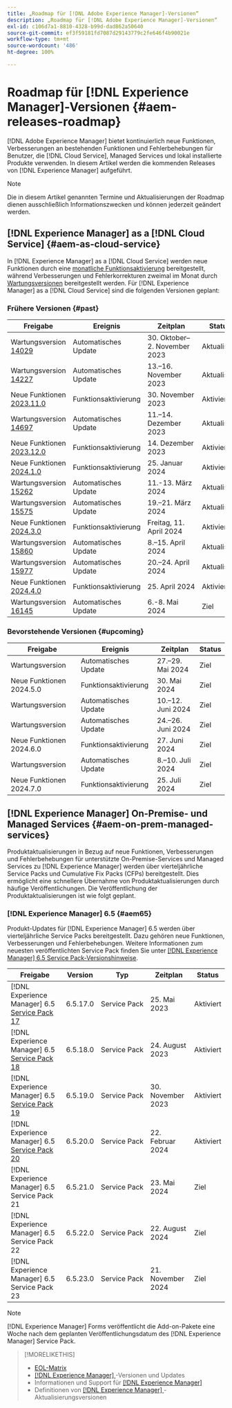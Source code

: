```yaml
---
title: „Roadmap für [!DNL Adobe Experience Manager]-Versionen“
description: „Roadmap für [!DNL Adobe Experience Manager]-Versionen“
exl-id: c106d7a1-8810-4328-b99d-dad862a50640
source-git-commit: ef3f59181fd7087d29143779c2fe646f4b90021e
workflow-type: tm+mt
source-wordcount: '486'
ht-degree: 100%

---
```



# Roadmap für [!DNL Experience Manager]-Versionen {#aem-releases-roadmap}

[!DNL Adobe Experience Manager] bietet kontinuierlich neue Funktionen, Verbesserungen an bestehenden Funktionen und Fehlerbehebungen für Benutzer, die [!DNL Cloud Service], Managed Services und lokal installierte Produkte verwenden. In diesem Artikel werden die kommenden Releases von [!DNL Experience Manager] aufgeführt.

>[!NOTE]
>
>Die in diesem Artikel genannten Termine und Aktualisierungen der Roadmap dienen ausschließlich Informationszwecken und können jederzeit geändert werden.

## [!DNL Experience Manager] as a [!DNL Cloud Service] {#aem-as-cloud-service}

In [!DNL Experience Manager] as a [!DNL Cloud Service] werden neue Funktionen durch eine [monatliche Funktionsaktivierung](https://experienceleague.adobe.com/de/docs/experience-manager-cloud-service/content/release-notes/release-notes/release-notes-current) bereitgestellt, während Verbesserungen und Fehlerkorrekturen zweimal im Monat durch [Wartungsversionen](https://experienceleague.adobe.com/de/docs/experience-manager-cloud-service/content/release-notes/maintenance/latest) bereitgestellt werden.
Für [!DNL Experience Manager] as a [!DNL Cloud Service] sind die folgenden Versionen geplant:

### Frühere Versionen {#past}

| Freigabe | Ereignis | Zeitplan | Status |
|---|---|---|---|
| Wartungsversion [14029](https://experienceleague.adobe.com/de/docs/experience-manager-cloud-service/content/release-notes/maintenance/2023/2023-11-0#release-14029) | Automatisches Update | 30. Oktober–2. November 2023 | Aktualisiert |
| Wartungsversion [14227](https://experienceleague.adobe.com/de/docs/experience-manager-cloud-service/content/release-notes/maintenance/2023/2023-11-0#release-14227) | Automatisches Update | 13.–16. November 2023 | Aktualisiert |
| Neue Funktionen [2023.11.0](https://experienceleague.adobe.com/de/docs/experience-manager-cloud-service/content/release-notes/release-notes/2023/release-notes-2023-11-0) | Funktionsaktivierung | 30. November 2023 | Aktiviert |
| Wartungsversion [14697](https://experienceleague.adobe.com/de/docs/experience-manager-cloud-service/content/release-notes/maintenance/2023/2023-12-0#release-14697) | Automatisches Update | 11.–14. Dezember 2023 | Aktualisiert |
| Neue Funktionen [2023.12.0](https://experienceleague.adobe.com/de/docs/experience-manager-cloud-service/content/release-notes/release-notes/2023/release-notes-2023-12-0) | Funktionsaktivierung | 14. Dezember 2023 | Aktiviert |
| Neue Funktionen [2024.1.0](https://experienceleague.adobe.com/de/docs/experience-manager-cloud-service/content/release-notes/release-notes/2024/release-notes-2024-1-0) | Funktionsaktivierung | 25. Januar 2024 | Aktiviert |
| Wartungsversion [15262](https://experienceleague.adobe.com/de/docs/experience-manager-cloud-service/content/release-notes/maintenance/2024/2024-3-0#release-15262) | Automatisches Update | 11.-13. März 2024 | Aktualisiert |
| Wartungsversion [15575](https://experienceleague.adobe.com/de/docs/experience-manager-cloud-service/content/release-notes/maintenance/2024/2024-3-0#release-15575) | Automatisches Update | 19.–21. März 2024 | Aktualisiert |
| Neue Funktionen [2024.3.0](https://experienceleague.adobe.com/de/docs/experience-manager-cloud-service/content/release-notes/release-notes/2024/release-notes-2024-3-0) | Funktionsaktivierung | Freitag, 11. April 2024 | Aktiviert |
| Wartungsversion [15860](https://experienceleague.adobe.com/de/docs/experience-manager-cloud-service/content/release-notes/maintenance/2024/2024-3-0#release-15860) | Automatisches Update | 8.–15. April 2024 | Aktualisiert |
| Wartungsversion [15977](https://experienceleague.adobe.com/de/docs/experience-manager-cloud-service/content/release-notes/maintenance/2024/2024-4-0#release-15977) | Automatisches Update | 20.–24. April 2024 | Aktualisiert |
| Neue Funktionen [2024.4.0](https://experienceleague.adobe.com/de/docs/experience-manager-cloud-service/content/release-notes/release-notes/release-notes-current) | Funktionsaktivierung | 25. April 2024 | Aktiviert |
| Wartungsversion [16145](https://experienceleague.adobe.com/de/docs/experience-manager-cloud-service/content/release-notes/maintenance/latest) | Automatisches Update | 6.-8. Mai 2024 | Ziel |

### Bevorstehende Versionen {#upcoming}

| Freigabe | Ereignis | Zeitplan | Status |
|---|---|---|---|
| Wartungsversion | Automatisches Update | 27.–29. Mai 2024 | Ziel |
| Neue Funktionen 2024.5.0 | Funktionsaktivierung | 30. Mai 2024 | Ziel |
| Wartungsversion | Automatisches Update | 10.–12. Juni 2024 | Ziel |
| Wartungsversion | Automatisches Update | 24.–26. Juni 2024 | Ziel |
| Neue Funktionen 2024.6.0 | Funktionsaktivierung | 27. Juni 2024 | Ziel |
| Wartungsversion | Automatisches Update | 8.–10. Juli 2024 | Ziel |
| Neue Funktionen 2024.7.0 | Funktionsaktivierung | 25. Juli 2024 | Ziel |

## [!DNL Experience Manager] On-Premise- und Managed Services {#aem-on-prem-managed-services}

Produktaktualisierungen in Bezug auf neue Funktionen, Verbesserungen und Fehlerbehebungen für unterstützte On-Premise-Services und Managed Services zu [!DNL Experience Manager] werden über vierteljährliche Service Packs und Cumulative Fix Packs (CFPs) bereitgestellt. Dies ermöglicht eine schnellere Übernahme von Produktaktualisierungen durch häufige Veröffentlichungen. Die Veröffentlichung der Produktaktualisierungen ist wie folgt geplant.

### [!DNL Experience Manager] 6.5 {#aem65}

Produkt-Updates für [!DNL Experience Manager] 6.5 werden über vierteljährliche Service Packs bereitgestellt. Dazu gehören neue Funktionen, Verbesserungen und Fehlerbehebungen. Weitere Informationen zum neuesten veröffentlichten Service Pack finden Sie unter [[!DNL Experience Manager] 6.5 Service Pack-Versionshinweise](https://experienceleague.adobe.com/de/docs/experience-manager-65/content/release-notes/release-notes).

| Freigabe | Version | Typ | Zeitplan | Status |
|---|---|---|---|---|
| [!DNL Experience Manager] 6.5 [Service Pack 17](https://experienceleague.adobe.com/de/docs/experience-manager-65/content/release-notes/service-pack/6-5-17) | 6.5.17.0 | Service Pack | 25. Mai 2023 | Aktiviert |
| [!DNL Experience Manager] 6.5 [Service Pack 18](https://experienceleague.adobe.com/de/docs/experience-manager-65/content/release-notes/service-pack/6-5-18) | 6.5.18.0 | Service Pack | 24. August 2023 | Aktiviert |
| [!DNL Experience Manager] 6.5 [Service Pack 19](https://experienceleague.adobe.com/de/docs/experience-manager-65/content/release-notes/service-pack/6-5-19) | 6.5.19.0 | Service Pack | 30. November 2023 | Aktiviert |
| [!DNL Experience Manager] 6.5 [Service Pack 20](https://experienceleague.adobe.com/de/docs/experience-manager-65/content/release-notes/release-notes) | 6.5.20.0 | Service Pack | 22. Februar 2024 | Aktiviert |
| [!DNL Experience Manager] 6.5 Service Pack 21 | 6.5.21.0 | Service Pack | 23. Mai 2024 | Ziel |
| [!DNL Experience Manager] 6.5 Service Pack 22 | 6.5.22.0 | Service Pack | 22. August 2024 | Ziel |
| [!DNL Experience Manager] 6.5 Service Pack 23 | 6.5.23.0 | Service Pack | 21. November 2024 | Ziel |

>[!NOTE]
>
>[!DNL Experience Manager] Forms veröffentlicht die Add-on-Pakete eine Woche nach dem geplanten Veröffentlichungsdatum des [!DNL Experience Manager] Service Pack.

>[!MORELIKETHIS]
>
>* [EOL-Matrix](https://helpx.adobe.com/de/support/programs/eol-matrix.html)
>* [[!DNL Experience Manager] ](https://experienceleague.adobe.com/de/docs/experience-manager-release-information/aem-release-updates/aem-releases-updates)-Versionen und Updates
>* Informationen und Support für [[!DNL Experience Manager] ](https://experienceleague.adobe.com/de/docs/experience-manager-cloud-service)
>* Definitionen von [[!DNL Experience Manager] ](/help/using/update-release-vehicle-definitions.md)-Aktualisierungsversionen
